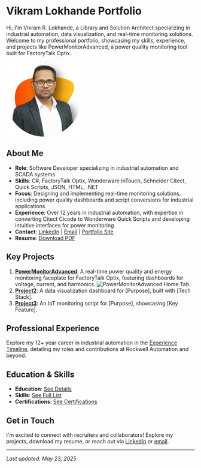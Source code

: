 # Vikram Lokhande Portfolio
Hi, I'm Vikram R. Lokhande, a Library and Solution Architect specializing in industrial automation, data visualization, and real-time monitoring solutions. Welcome to my professional portfolio, showcasing my skills, experience, and projects like PowerMonitorAdvanced, a power quality monitoring tool built for FactoryTalk Optix.

<img src="assets/profile-pic.png" alt="Profile Picture" width="200" />

## About Me
- **Role**: Software Developer specializing in industrial automation and SCADA systems
- **Skills**: C#, FactoryTalk Optix, Wonderware InTouch, Schneider Citect, Quick Scripts, JSON, HTML, .NET
- **Focus**: Designing and implementing real-time monitoring solutions, including power quality dashboards and script conversions for industrial applications
- **Experience**: Over 12 years in industrial automation, with expertise in converting Citect Cicode to Wonderware Quick Scripts and developing intuitive interfaces for power monitoring
- **Contact**: [LinkedIn](https://linkedin.com/in/vikram-lokhande) | [Email](mailto:vikram.lokhande@example.com) | [Portfolio Site](https://yourname.com)
- **Resume**: [Download PDF](assets/resume.pdf)

## Key Projects
1. **[PowerMonitorAdvanced](projects/PowerMonitorAdvanced/README.md)**: A real-time power quality and energy monitoring faceplate for FactoryTalk Optix, featuring dashboards for voltage, current, and harmonics.
   ![PowerMonitorAdvanced Home Tab](assets/powermonitor-home.gif)
2. **[Project2](projects/Project2/README.md)**: A data visualization dashboard for [Purpose], built with [Tech Stack].
3. **[Project3](projects/Project3/README.md)**: An IoT monitoring script for [Purpose], showcasing [Key Feature].

## Professional Experience
Explore my 12+ year career in industrial automation in the [Experience Timeline](experience/timeline.md), detailing my roles and contributions at Rockwell Automation and beyond.

## Education & Skills
- **Education**: [See Details](docs/education.md)
- **Skills**: [See Full List](docs/skills.md)
- **Certifications**: [See Certifications](docs/certifications.md)

## Get in Touch
I'm excited to connect with recruiters and collaborators! Explore my projects, download my resume, or reach out via [LinkedIn](https://linkedin.com/in/yourprofile) or [email](mailto:youremail@example.com).

---
*Last updated: May 23, 2025*
